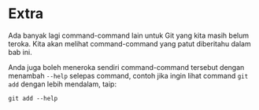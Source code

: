 # Extra

Ada banyak lagi command-command lain untuk Git yang kita masih belum teroka.
Kita akan melihat command-command yang patut diberitahu dalam bab ini.

Anda juga boleh meneroka sendiri command-command tersebut dengan menambah
`--help` selepas command, contoh jika ingin lihat command `git add` dengan lebih
mendalam, taip:

```
git add --help
```
